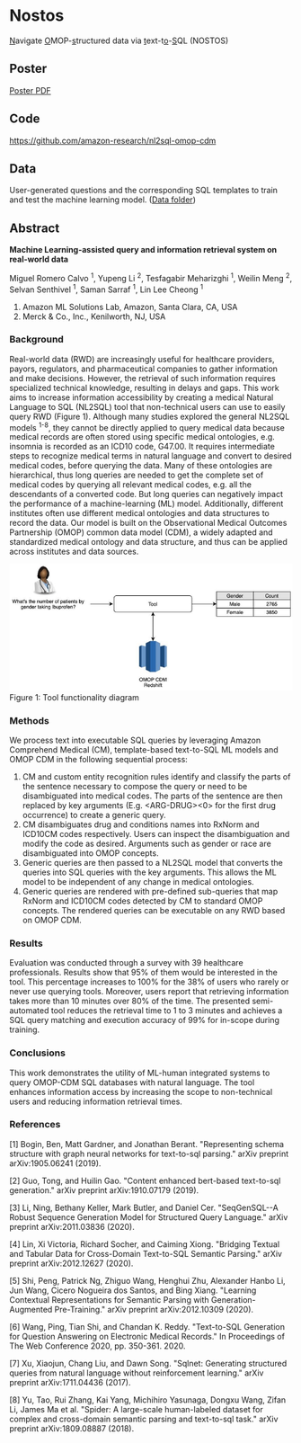 # Nostos

<u>N</u>avigate <u>O</u>MOP-<u>s</u>tructured data via <u>t</u>ext-t<u>o</u>-<u>S</u>QL (NOSTOS)

## Poster

[Poster PDF](./poster/poster.pdf)

## Code

https://github.com/amazon-research/nl2sql-omop-cdm

## Data

User-generated questions and the corresponding SQL templates to train and test the machine learning model. ([Data folder](./data/))

## Abstract

<b>Machine Learning-assisted query and information retrieval system on real-world data</b>

Miguel Romero Calvo <sup>1</sup>, Yupeng Li <sup>2</sup>, Tesfagabir Meharizghi <sup>1</sup>, Weilin Meng <sup>2</sup>, Selvan Senthivel <sup>1</sup>, Saman Sarraf <sup>1</sup>, Lin Lee Cheong <sup>1</sup>

1. Amazon ML Solutions Lab, Amazon, Santa Clara, CA, USA
2. Merck & Co., Inc., Kenilworth, NJ, USA

### Background

Real-world data (RWD) are increasingly useful for healthcare providers, payors, regulators, and pharmaceutical companies to gather information and make decisions. However, the retrieval of such information requires specialized technical knowledge, resulting in delays and gaps. This work aims to increase information accessibility by creating a medical Natural Language to SQL (NL2SQL) tool that non-technical users can use to easily query RWD (Figure 1). Although many studies explored the general NL2SQL models <sup>1-8</sup>, they cannot be directly applied to query medical data because medical records are often stored using specific medical ontologies, e.g. insomnia is recorded as an ICD10 code, G47.00. It requires intermediate steps to recognize medical terms in natural language and convert to desired medical codes, before querying the data. Many of these ontologies are hierarchical, thus long queries are needed to get the complete set of medical codes by querying all relevant medical codes, e.g. all the descendants of a converted code. But long queries can negatively impact the performance of a machine-learning (ML) model. Additionally, different institutes often use different medical ontologies and data structures to record the data. Our model is built on the Observational Medical Outcomes Partnership (OMOP) common data model (CDM), a widely adapted and standardized medical ontology and data structure, and thus can be applied across institutes and data sources.

![Figure 1](./Poster/figure1.jpg)
Figure 1: Tool functionality diagram

### Methods

We process text into executable SQL queries by leveraging Amazon Comprehend Medical (CM), template-based text-to-SQL ML models and OMOP CDM in the following sequential process:

1. CM and custom entity recognition rules identify and classify the parts of the sentence necessary to compose the query or need to be disambiguated into medical codes. The parts of the sentence are then replaced by key arguments (E.g. \<ARG-DRUG\><0> for the first drug occurrence) to create a generic query.
2. CM disambiguates drug and conditions names into RxNorm and ICD10CM codes respectively. Users can inspect the disambiguation and modify the code as desired. Arguments such as gender or race are disambiguated into OMOP concepts.
3. Generic queries are then passed to a NL2SQL model that converts the queries into SQL queries with the key arguments. This allows the ML model to be independent of any change in medical ontologies.
4. Generic queries are rendered with pre-defined sub-queries that map RxNorm and ICD10CM codes detected by CM to standard OMOP concepts. The rendered queries can be executable on any RWD based on OMOP CDM.

### Results

Evaluation was conducted through a survey with 39 healthcare professionals. Results show that 95% of them would be interested in the tool. This percentage increases to 100% for the 38% of users who rarely or never use querying tools. Moreover, users report that retrieving information takes more than 10 minutes over 80% of the time. The presented semi-automated tool reduces the retrieval time to 1 to 3 minutes and achieves a SQL query matching and execution accuracy of 99% for in-scope during training.

### Conclusions

This work demonstrates the utility of ML-human integrated systems to query OMOP-CDM SQL databases with natural language. The tool enhances information access by increasing the scope to non-technical users and reducing information retrieval times.

### References

[1] Bogin, Ben, Matt Gardner, and Jonathan Berant. "Representing schema structure with graph neural networks for text-to-sql parsing." arXiv preprint arXiv:1905.06241 (2019).

[2] Guo, Tong, and Huilin Gao. "Content enhanced bert-based text-to-sql generation." arXiv preprint arXiv:1910.07179 (2019).

[3] Li, Ning, Bethany Keller, Mark Butler, and Daniel Cer. "SeqGenSQL--A Robust Sequence Generation Model for Structured Query Language." arXiv preprint arXiv:2011.03836 (2020).

[4] Lin, Xi Victoria, Richard Socher, and Caiming Xiong. "Bridging Textual and Tabular Data for Cross-Domain Text-to-SQL Semantic Parsing." arXiv preprint arXiv:2012.12627 (2020).

[5] Shi, Peng, Patrick Ng, Zhiguo Wang, Henghui Zhu, Alexander Hanbo Li, Jun Wang, Cicero Nogueira dos Santos, and Bing Xiang. "Learning Contextual Representations for Semantic Parsing with Generation-Augmented Pre-Training." arXiv preprint arXiv:2012.10309 (2020).

[6] Wang, Ping, Tian Shi, and Chandan K. Reddy. "Text-to-SQL Generation for Question Answering on Electronic Medical Records." In Proceedings of The Web Conference 2020, pp. 350-361. 2020.

[7] Xu, Xiaojun, Chang Liu, and Dawn Song. "Sqlnet: Generating structured queries from natural language without reinforcement learning." arXiv preprint arXiv:1711.04436 (2017).

[8] Yu, Tao, Rui Zhang, Kai Yang, Michihiro Yasunaga, Dongxu Wang, Zifan Li, James Ma et al. "Spider: A large-scale human-labeled dataset for complex and cross-domain semantic parsing and text-to-sql task." arXiv preprint arXiv:1809.08887 (2018).
